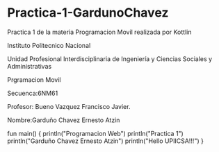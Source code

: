# Practica-1-GardunoChavez
Practica 1 de la materia Programacion Movil realizada por Kottlin

 Instituto Politecnico Nacional  

Unidad Profesional Interdisciplinaria de Ingeniería y Ciencias Sociales y Administrativas

Prgramacion Movil 

Secuenca:6NM61

Profesor: Bueno Vazquez Francisco Javier.

Nombre:Garduño Chavez Ernesto Atzin


fun main() {
    println("Programacion Web")
    println("Practica 1")
    println("Garduño Chavez Ernesto Atzin")
    println("Hello UPIICSA!!!")
}

